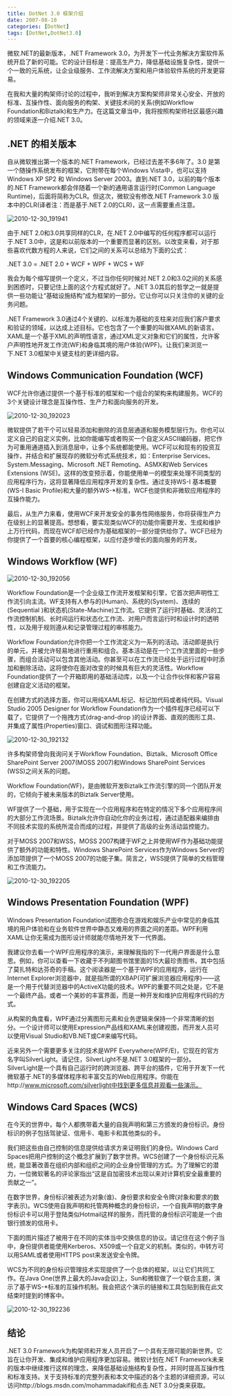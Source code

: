```yaml
---
title: DotNet 3.0 框架介绍
date: 2007-08-10
categories: [DotNet]
tags: [DotNet,DotNet3.0]
---
```


微软.NET的最新版本，.NET Framework 3.0，为开发下一代业务解决方案软件系统开启了新的可能。它的设计目标是：提高生产力，降低基础设施复杂性，提供一个一致的元系统，让企业级服务、工作流解决方案和用户体验软件系统的开发更容易。
<!--more-->
在我和大量的构架师讨论的过程中，我听到解决方案构架师非常关心安全、开放的标准、互操作性、面向服务的构架、关键技术间的关系(例如Workflow Foundation和Biztalk)和生产力。在这篇文章当中，我将按照构架师社区最感兴趣的领域来逐一介绍.NET 3.0。

## .NET 的相关版本

自从微软推出第一个版本的.NET Framework，已经过去差不多6年了。3.0 是第一个随操作系统发布的框架，它附带在每个Windows Vista中，也可以支持Windows XP SP2 和 Windows Server 2003。直到.NET 3.0，以前的每个版本的.NET Framework都会伴随着一个新的通用语言运行时(Common Language Runtime)，后面将简称为CLR。但这次，微软没有修改.NET Framework 3.0 版本中的CLR(译者注：而是基于.NET 2.0的CLR)，这一点需要重点注意。

![2010-12-30_191941](http://oec2003.qiniudn.com/2010-12-30_191941.gif)

由于.NET 2.0和3.0共享同样的CLR，在.NET 2.0中编写的任何程序都可以运行于.NET 3.0中，这是和以前版本的一个重要而显著的区别。以改变来看，对于那些喜欢代数方程的人来说，它们之间的关系可以总结为下面的公式：

.NET 3.0 = .NET 2.0 + WCF + WPF + WCS + WF

我会为每个缩写提供一个定义，不过当你任何时候对.NET 2.0和3.0之间的关系感到困惑时，只要记住上面的这个方程式就好了。.NET 3.0其后的哲学之一就是提供一些功能让“基础设施结构”成为框架的一部分。它让你可以只关注你的关键的业务问题。

.NET Framework 3.0通过4个关键的、以标准为基础的支柱来对应我们客户要求和验证的领域，以达成上述目标。它也包含了一个重要的叫做XAML的新语言。XAML是一个基于XML的声明性语言，通过XML定义对象和它们的属性，允许客户声明性地开发工作流(WF)和身临其境的用户体验(WPF)。让我们来浏览一下.NET 3.0框架中关键支柱的更详细内容。

## Windows Communication Foundation (WCF)

WCF允许你通过提供一个基于标准的框架和一个组合的架构来构建服务。WCF的3个关键设计理念是互操作性、生产力和面向服务的开发。

![2010-12-30_192023](http://oec2003.qiniudn.com/2010-12-30_192023.gif)

微软提供了若干个可以轻易添加和删除的消息层通道和服务模型层行为。你也可以定义自己的自定义实例，比如你能编写或者购买一个自定义ASCII编码器，把它作为可重用通道插入到消息层中，让多个系统都能使用。WCF可以和现有的投资互操作，并结合和扩展现存的微软分布式系统技术，如：Enterprise Services、System.Messaging、Microsoft .NET Remoting、ASMX和Web Services Extensions (WSE)。这样的改变预示着，你能使用单一的模型来处理不同类型的应用程序行为，这将显著降低应用程序开发的复杂性。通过支持WS-I 基本概要(WS-I Basic Profile)和大量的额外WS-*标准，WCF也提供和非微软应用程序的互操作能力。

最后，从生产力来看，使用WCF来开发安全的事务性网络服务，你将获得生产力在级别上的显著提高。想想看，要实现类似WCF的功能你需要开发、生成和维护上万行代码，而现在WCF却已经作为基础框架的一部分提供给你了。WCF已经为你提供了一个首要的核心编程框架，以应付逐步增长的面向服务的开发。

## Windows Workflow (WF)

![2010-12-30_192056](http://oec2003.qiniudn.com/2010-12-30_192056.gif)

Workflow Foundation是一个企业级工作流开发框架和引擎，它首次把声明性工作流引向主流。WF支持有人参与的(Human)、系统的(System)、连续的(Sequential )和状态机(State-Machine)工作流。它提供了运行时基础、灵活的工作流控制机制、长时间运行和状态化工作流、对用户而言运行时和设计时的透明性，以及用于规则遵从和记录管理过程的审核能力。

Workflow Foundation允许你把一个工作流定义为一系列的活动。活动即是执行的单元，并被允许轻易地进行重用和组合。基本活动是在一个工作流里面的一些步骤，而组合活动可以包含其他活动。你甚至可以在工作流已经处于运行过程中时添加和删除活动，这将使你在面对改变的时候具有巨大的灵活性。Workflow Foundation提供了一个开箱即用的基础活动库，以及一个让合作伙伴和客户容易创建自定义活动的框架。

在创建方式的选择方面，你可以用纯XAML标记、标记加代码或者纯代码。Visual Studio 2005 Designer for Workflow Foundation作为一个插件程序已经可以下载了，它提供了一个拖拽方式(drag-and-drop )的设计界面、直观的图形工具、并集成了属性(Properties)窗口、调试和图形注释功能。

![2010-12-30_192132](http://oec2003.qiniudn.com/2010-12-30_192132.gif)

许多构架师曾向我询问关于Workflow Foundation、Biztalk、Microsoft Office SharePoint Server 2007(MOSS 2007)和Windows SharePoint Services (WSS)之间关系的问题。

Workflow Foundation(WF)，是由微软开发Biztalk工作流引擎的同一个团队开发的，它倾向于被未来版本的Biztalk Server使用。

WF提供了一个基础，用于实现在一个应用程序和在特定的情况下多个应用程序间的大部分工作流场景。Biztalk允许你自动化你的业务过程，通过适配器来编排由不同技术实现的系统所混合而成的过程，并提供了高级的业务活动监控能力。

对于MOSS 2007和WSS，MOSS 2007构建于WF之上并使用WF作为基础功能提供了额外的功能和特性。Windows SharePoint Services作为Windows Server的添加项提供了一个MOSS 2007的功能子集。简言之，WSS提供了简单的文档管理和工作流能力。

![2010-12-30_192205](http://oec2003.qiniudn.com/2010-12-30_192205.gif)

## Windows Presentation Foundation (WPF)

Windows Presentation Foundation试图弥合在游戏和娱乐产业中常见的身临其境的用户体验和在业务软件世界中静态又难用的界面之间的差距。WPF利用XAML让你无需成为图形设计师就能尽情地开发下一代界面。

我建议你去看一个WPF应用程序的演示，来理解我指的下一代用户界面是什么意思。例如，你可以查看一下收藏于不列颠图书馆里面的15大最珍贵图书，其中包括了莫扎特和达芬奇的手稿。这个阅读器是一个基于WPF的应用程序，运行在Internet Explorer浏览器中，就是指所谓的XBAP(可扩展浏览器应用程序)——这是一个用于代替浏览器中的ActiveX功能的技术。WPF的重要不同之处是，它不是一个最终产品，或者一个美妙的丰富界面，而是一种开发和维护应用程序代码的方式。

从构架的角度看，WPF通过分离图形元素和业务逻辑来保持一个非常清晰的划分。一个设计师可以使用Expression产品线和XAML来创建视图，而开发人员可以使用Visual Studio和VB.NET或C#来编写代码。

近来另外一个需要更多关注的技术是WPF Everywhere(WPF/E)，它现在的官方名字叫SilverLight。请记住，SilverLight不是.NET 3.0框架的一部分。SilverLight是一个具有自己运行时的跨浏览器、跨平台的插件，它用于开发下一代微软基于.NET的多媒体程序和丰富交互的Web应用程序。你能在http://www.microsoft.com/silverlight中找到更多信息并观看一些演示。

## Windows Card Spaces (WCS)

在今天的世界中，每个人都携带着大量的自我声明和第三方颁发的身份标识。身份标识的例子包括驾驶证、信用卡、电影卡和其他类似的卡。

我们把这些由自己控制的信息提供给请求方来证明我们的身份。Windows Card Spaces把用户控制的这个概念扩展到了数字世界。WCS创建了一个身份标识元系统，能显著改善在组织内部和组织之间的企业身份管理的方式。为了理解它的潜力，一位微软著名的评论家指出“这是自加密技术出现以来对计算机安全最重要的贡献之一”。

在数字世界，身份标识被表述为对象(谁)、身份要求和安全令牌(对象和要求的数字表示)。WCS使用自我声明和托管两种概念的身份标识，一个自我声明的数字身份标识卡可以用于登陆类似Hotmail这样的服务，而托管的身份标识可能是一个由银行颁发的信用卡。

下面的图片描述了被用于在不同的实体当中交换信息的协议。请记住在这个例子当中，身份提供者能使用Kerberos、X509或一个自定义的机制。类似的，中转方可以用SAML或者使用HTTPS post来发送安全令牌。

WCS为不同的身份标识管理技术实现提供了一个总体的框架，以让它们共同工作。在Java One(世界上最大的Java会议)上，Sun和微软做了一个联合主题，演示了基于WS-*标准的互操作机制。我会把这个演示的链接和工具包贴到我在此文结束时提到的博客中。

![2010-12-30_192236](http://oec2003.qiniudn.com/2010-12-30_192236.gif)

## 结论

.NET 3.0 Framework为构架师和开发人员开启了一个具有无限可能的新世界。它旨在让你开发、集成和维护应用程序更加容易。微软计划在.NET Framework未来的版本中继续推行这样的理念，来降低基础设施结构复杂性，并同时提高互操作性和标准支持。关于支持标准的完整列表和本文中描述的各个主题的详细资源，可以访问http://blogs.msdn.com/mohammadakif和点击.NET 3.0分类来获取。

